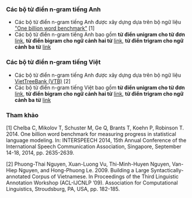 
### Các bộ từ điển n-gram tiếng Anh
- Các bộ từ điển n-gram tiếng Anh được xây dựng dựa trên bộ ngữ liệu ["One billion word benchmark"](https://statmt.org/wmt11/translation-task.html#download) [1]
- Các bộ từ điển n-gram tiếng Anh bao gồm **từ điển unigram cho từ đơn** [link](https://drive.google.com/file/d/15wy5svazS2guA4YRKjw9DgZ8PIvbSChQ/view?usp=sharing), **từ điển bigram cho ngữ cảnh hai từ** [link](https://drive.google.com/file/d/1WzRkQXBsqg6wECN6Itxh1Tm9MFyaruZZ/view?usp=sharing), **từ điển trigram cho ngữ cảnh ba từ** [link](https://drive.google.com/file/d/1MCP2UY46KWVDlTgYbFrnn4xftICH3pK8/view?usp=sharing)

### Các bộ từ điển n-gram tiếng Việt
- Các bộ từ điển n-gram tiếng Anh được xây dựng dựa trên bộ ngữ liệu [VietTreeBank (VTB)](https://vlsp.hpda.vn/demo/?page=resources) [2]
- Các bộ từ điển n-gram tiếng Việt bao gồm **từ điển unigram cho từ đơn** [link](https://drive.google.com/file/d/1NbwyiUUacMU-2L1kPPUJZub3N7jVZYr2/view?usp=sharing), **từ điển bigram cho ngữ cảnh hai từ** [link](https://drive.google.com/file/d/1Nnk8jJ-7VZPt84vhIZeI3mZwiIPfdLxy/view?usp=sharing), **từ điển trigram cho ngữ cảnh ba từ** [link](https://drive.google.com/file/d/18pJgldc67ZWkF460Ae0RZ1UyKzeqOsMw/view?usp=sharing)

### Tham khảo
[1] Chelba C, Mikolov T, Schuster M, Ge Q, Brants T, Koehn P, Robinson T. 2014. One billion word benchmark for measuring progress in statistical language modeling. In: INTERSPEECH 2014, 15th Annual Conference of the International Speech Communication Association, Singapore, September 14-18, 2014, pp. 2635-2639.

[2] Phuong-Thai Nguyen, Xuan-Luong Vu, Thi-Minh-Huyen Nguyen, Van-Hiep Nguyen, and Hong-Phuong Le. 2009. Building a Large Syntactically-annotated Corpus of Vietnamese. In Proceedings of the Third Linguistic Annotation Workshop (ACL-IJCNLP ’09). Association for Computational Linguistics, Stroudsburg, PA, USA, pp. 182-185.
